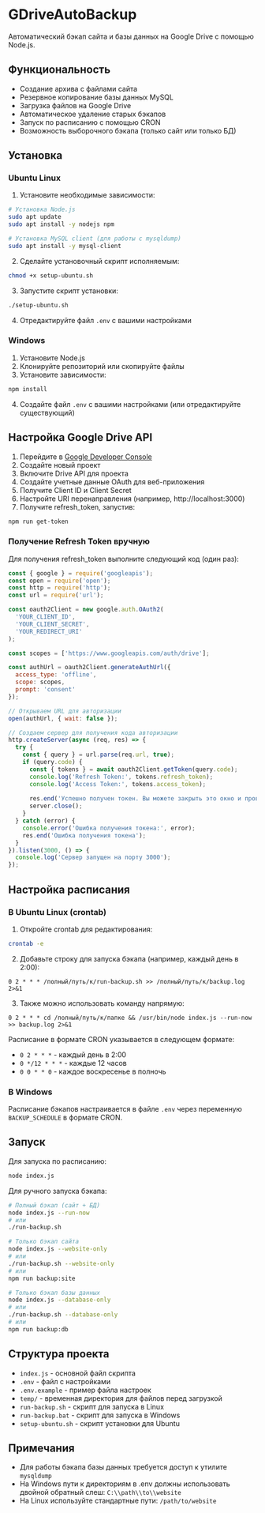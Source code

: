 # GDriveAutoBackup

Автоматический бэкап сайта и базы данных на Google Drive с помощью Node.js.

## Функциональность

- Создание архива с файлами сайта
- Резервное копирование базы данных MySQL
- Загрузка файлов на Google Drive
- Автоматическое удаление старых бэкапов
- Запуск по расписанию с помощью CRON
- Возможность выборочного бэкапа (только сайт или только БД)

## Установка

### Ubuntu Linux

1. Установите необходимые зависимости:
```bash
# Установка Node.js
sudo apt update
sudo apt install -y nodejs npm

# Установка MySQL client (для работы с mysqldump)
sudo apt install -y mysql-client
```

2. Сделайте установочный скрипт исполняемым:
```bash
chmod +x setup-ubuntu.sh
```

3. Запустите скрипт установки:
```bash
./setup-ubuntu.sh
```

4. Отредактируйте файл `.env` с вашими настройками

### Windows

1. Установите Node.js
2. Клонируйте репозиторий или скопируйте файлы
3. Установите зависимости:
```bash
npm install
```
4. Создайте файл `.env` с вашими настройками (или отредактируйте существующий)

## Настройка Google Drive API

1. Перейдите в [Google Developer Console](https://console.developers.google.com/)
2. Создайте новый проект
3. Включите Drive API для проекта
4. Создайте учетные данные OAuth для веб-приложения
5. Получите Client ID и Client Secret
6. Настройте URI перенаправления (например, http://localhost:3000)
7. Получите refresh_token, запустив:
```bash
npm run get-token
```

### Получение Refresh Token вручную

Для получения refresh_token выполните следующий код (один раз):

```javascript
const { google } = require('googleapis');
const open = require('open');
const http = require('http');
const url = require('url');

const oauth2Client = new google.auth.OAuth2(
  'YOUR_CLIENT_ID',
  'YOUR_CLIENT_SECRET',
  'YOUR_REDIRECT_URI'
);

const scopes = ['https://www.googleapis.com/auth/drive'];

const authUrl = oauth2Client.generateAuthUrl({
  access_type: 'offline',
  scope: scopes,
  prompt: 'consent'
});

// Открываем URL для авторизации
open(authUrl, { wait: false });

// Создаем сервер для получения кода авторизации
http.createServer(async (req, res) => {
  try {
    const { query } = url.parse(req.url, true);
    if (query.code) {
      const { tokens } = await oauth2Client.getToken(query.code);
      console.log('Refresh Token:', tokens.refresh_token);
      console.log('Access Token:', tokens.access_token);
      
      res.end('Успешно получен токен. Вы можете закрыть это окно и проверить консоль.');
      server.close();
    }
  } catch (error) {
    console.error('Ошибка получения токена:', error);
    res.end('Ошибка получения токена');
  }
}).listen(3000, () => {
  console.log('Сервер запущен на порту 3000');
});
```

## Настройка расписания

### В Ubuntu Linux (crontab)

1. Откройте crontab для редактирования:
```bash
crontab -e
```

2. Добавьте строку для запуска бэкапа (например, каждый день в 2:00):
```
0 2 * * * /полный/путь/к/run-backup.sh >> /полный/путь/к/backup.log 2>&1
```

3. Также можно использовать команду напрямую:
```
0 2 * * * cd /полный/путь/к/папке && /usr/bin/node index.js --run-now >> backup.log 2>&1
```

Расписание в формате CRON указывается в следующем формате:
- `0 2 * * *` - каждый день в 2:00
- `0 */12 * * *` - каждые 12 часов
- `0 0 * * 0` - каждое воскресенье в полночь

### В Windows

Расписание бэкапов настраивается в файле `.env` через переменную `BACKUP_SCHEDULE` в формате CRON.

## Запуск

Для запуска по расписанию:
```bash
node index.js
```

Для ручного запуска бэкапа:
```bash
# Полный бэкап (сайт + БД)
node index.js --run-now
# или
./run-backup.sh

# Только бэкап сайта
node index.js --website-only
# или
./run-backup.sh --website-only
# или
npm run backup:site

# Только бэкап базы данных
node index.js --database-only
# или
./run-backup.sh --database-only
# или
npm run backup:db
```

## Структура проекта

- `index.js` - основной файл скрипта
- `.env` - файл с настройками
- `.env.example` - пример файла настроек
- `temp/` - временная директория для файлов перед загрузкой
- `run-backup.sh` - скрипт для запуска в Linux
- `run-backup.bat` - скрипт для запуска в Windows
- `setup-ubuntu.sh` - скрипт установки для Ubuntu

## Примечания

- Для работы бэкапа базы данных требуется доступ к утилите `mysqldump`
- На Windows пути к директориям в .env должны использовать двойной обратный слеш: `C:\\path\\to\\website`
- На Linux используйте стандартные пути: `/path/to/website` 